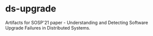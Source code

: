 # ds-upgrade

Artifacts for SOSP'21 paper - Understanding and Detecting Software Upgrade Failures in Distributed Systems.
